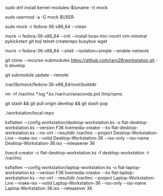 sudo dnf install kernel-modules-$(uname -r) mock

sudo usermod -a -G mock $USER

sudo mock -r fedora-36-x86_64 --clean

mock -r fedora-36-x86_64 --init --install lorax-lmc-novirt vim-minimal pykickstart git koji telnet createrepo busybox wget

mock -r fedora-36-x86_64 --shell --isolation=simple --enable-network 

git clone --recurse-submodules https://github.com/raro28/workstation.git -b develop

git submodule update --remote

/var/lib/mock/fedora-36-x86_64/root/builddir

rm -rf /var/lmc *.log *.ks /var/run/anaconda.pid /tmp/rpms

git stash && git pull origin develop && git stash pop

./workstation/local-repo
 
ksflatten --config workstation/desktop-workstation.ks -o flat-desktop-workstation.ks --version F36
livemedia-creator --ks flat-desktop-workstation.ks --no-virt --resultdir /var/lmc --project Desktop-Workstation-Live --make-iso --volid Desktop-Workstation-36 --iso-only --iso-name Desktop-Workstation-36.iso --releasever 36

livecd-creator -c flat-desktop-workstation.ks -f desktop-workstation -t /var/lmc

ksflatten --config workstation/laptop-workstation.ks -o flat-laptop-workstation.ks --version F36
livemedia-creator --ks flat-laptop-workstation.ks --no-virt --resultdir /var/lmc --project Laptop-Workstation-Live --make-iso --volid Laptop-Workstation-36 --iso-only --iso-name Laptop-Workstation-36.iso --releasever 36

